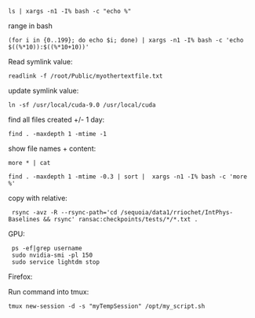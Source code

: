 ```
ls | xargs -n1 -I% bash -c "echo %"
```

range in bash

```
(for i in {0..199}; do echo $i; done) | xargs -n1 -I% bash -c 'echo $((%*10)):$((%*10+10))'
```

Read symlink value:
```
readlink -f /root/Public/myothertextfile.txt
```

update symlink value:
```
ln -sf /usr/local/cuda-9.0 /usr/local/cuda
```

find all files created +/- 1 day:
```
find . -maxdepth 1 -mtime -1
```

show file names + content:
```
more * | cat
```

```
find . -maxdepth 1 -mtime -0.3 | sort |  xargs -n1 -I% bash -c 'more %'
```

copy with relative:
```
 rsync -avz -R --rsync-path='cd /sequoia/data1/rriochet/IntPhys-Baselines && rsync' ransac:checkpoints/tests/*/*.txt .
```



GPU:
```
 ps -ef|grep username
 sudo nvidia-smi -pl 150
 sudo service lightdm stop
 ```
 
 Firefox:

Run command into tmux:
```
tmux new-session -d -s "myTempSession" /opt/my_script.sh
```




